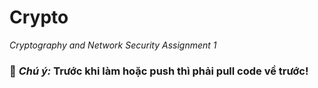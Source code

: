 # Crypto
*Cryptography and Network Security Assignment 1*
### :triangular_flag_on_post: *Chú ý:* Trước khi làm hoặc push thì phải pull code về trước! 
